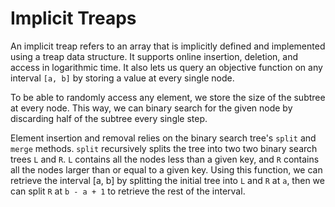 # Implicit Treaps

An implicit treap refers to an array that is implicitly defined and implemented using a treap data structure. It supports online insertion, deletion, and access in logarithmic time. It also lets us query an objective function on any interval `[a, b]` by storing a value at every single node.

To be able to randomly access any element, we store the size of the subtree at every node. This way, we can binary search for the given node by discarding half of the subtree every single step. 

Element insertion and removal relies on the binary search tree's `split` and `merge` methods. `split` recursively splits the tree into two two binary search trees `L` and `R`. `L` contains all the nodes less than a given key, and `R` contains all the nodes larger than or equal to a given key. Using this function, we can retrieve the interval [a, b] by splitting the initial tree into `L` and `R` at `a`, then we can split `R` at `b - a + 1` to retrieve the rest of the interval. 
